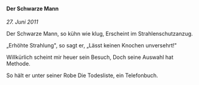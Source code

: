 #### Der Schwarze Mann

_27. Juni 2011_

Der Schwarze Mann, so kühn wie klug,
Erscheint im Strahlenschutzanzug.

„Erhöhte Strahlung", so sagt er,
„Lässt keinen Knochen unversehrt!"

Willkürlich scheint mir heuer sein Besuch,
Doch seine Auswahl hat Methode.

So hält er unter seiner Robe
Die Todesliste, ein Telefonbuch.
